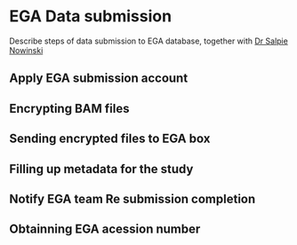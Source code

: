 # EGA Data submission

Describe steps of data submission to EGA database, together with [Dr Salpie Nowinski](https://github.com/salpie)

## Apply EGA submission account

## Encrypting BAM files

## Sending encrypted files to EGA box

## Filling up metadata for the study

## Notify EGA team Re submission completion

## Obtainning EGA acession number
